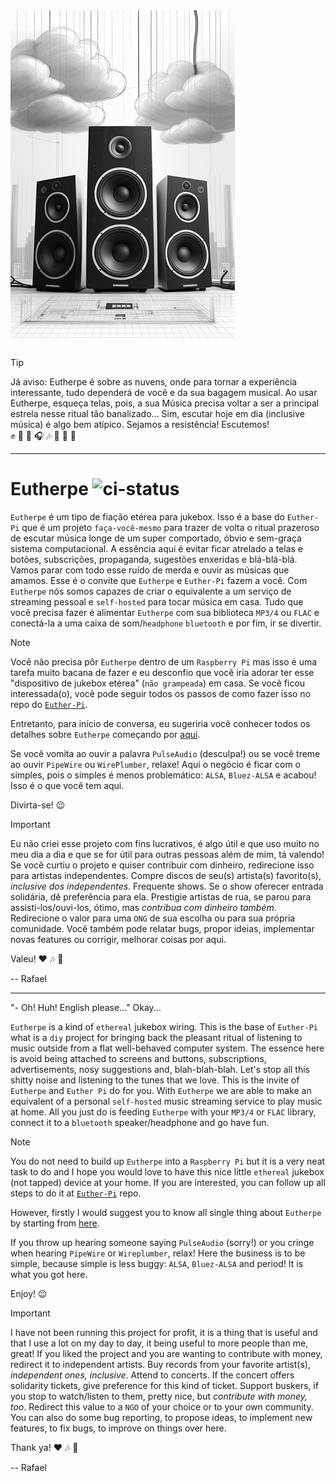 <img src="doc/figures/readme-glyph.png">

>[!TIP]
>Já aviso: Eutherpe é sobre as nuvens, onde para tornar a experiência interessante,
>tudo dependerá de você e da sua bagagem musical. Ao usar Eutherpe, esqueça telas, pois,
>a sua Música precisa voltar a ser a principal estrela nesse ritual tão banalizado...
>Sim, escutar hoje em dia (inclusive música) é algo bem atípico. Sejamos a resistência!
>Escutemos!<br>
>:fist_raised: :vulcan_salute: :metal: :headphones: :notes: :dancer: :guitar: :drum:

---

# Eutherpe ![ci-status](https://github.com/rafael-santiago/eutherpe/actions/workflows/forge-specs.yml/badge.svg)

`Eutherpe` é um tipo de fiação etérea para jukebox. Isso é a base do `Euther-Pi` que é um projeto `faça-você-mesmo` para
trazer de volta o ritual prazeroso de escutar música longe de um super comportado, óbvio e sem-graça sistema computacional.
A essência aqui é evitar ficar atrelado a telas e botões, subscrições, propaganda, sugestões enxeridas e blá-blá-blá. Vamos
parar com todo esse ruído de merda e ouvir as músicas que amamos. Esse é o convite que `Eutherpe` e `Euther-Pi` fazem
a você. Com `Eutherpe` nós somos capazes de criar o equivalente a um serviço de streaming pessoal e `self-hosted` para tocar
música em casa. Tudo que você precisa fazer é alimentar `Eutherpe` com sua biblioteca `MP3/4` ou `FLAC` e conectá-la a uma caixa de
som/`headphone` `bluetooth` e por fim, ir se divertir.

> [!NOTE]
> Você não precisa pôr `Eutherpe` dentro de um `Raspberry Pi` mas isso é uma tarefa muito bacana de fazer e eu desconfio que
> você iria adorar ter esse "dispositivo de jukebox etérea" (`não grampeada`) em casa. Se você ficou interessada(o), você pode
> seguir todos os passos de como fazer isso no repo do [`Euther-Pi`](https://github.com/rafael-santiago/euther-pi).
>
> Entretanto, para início de conversa, eu sugeriria você conhecer todos os detalhes sobre `Eutherpe` começando por [aqui](doc/MANUAL-PT.md).
>
> Se você vomita ao ouvir a palavra `PulseAudio` (desculpa!) ou se você treme ao ouvir `PipeWire` ou `WirePlumber`,
> relaxe! Aqui o negócio é ficar com o simples, pois o simples é menos problemático:
> `ALSA`, `Bluez-ALSA` e acabou! Isso é o que você tem aqui.

Divirta-se! :wink:

> [!IMPORTANT]
> Eu não criei esse projeto com fins lucrativos, é algo útil e que uso muito no meu dia a dia e
> que se for útil para outras pessoas além de mim, tá valendo! Se você curtiu o projeto e quiser
> contribuir com dinheiro, redirecione isso para artistas independentes. Compre discos de seu(s)
> artista(s) favorito(s), *inclusive dos independentes*. Frequente shows. Se o show oferecer entrada
> solidária, dê preferência para ela. Prestigie artistas de rua, se parou para assisti-los/ouvi-los,
> ótimo, mas *contribua com dinheiro também*. Redirecione o valor para uma `ONG` de sua escolha ou
> para sua própria comunidade. Você também pode relatar bugs, propor ideias, implementar novas
> features ou corrigir, melhorar coisas por aqui.
>
> Valeu! :heart: :notes: :metal:

-- Rafael

---

"- Oh! Huh! English please..." Okay...

`Eutherpe` is a kind of `ethereal` jukebox wiring. This is the base of `Euther-Pi` what is a `diy` project for bringing back
the pleasant ritual of listening to music outside from a flat well-behaved computer system. The essence here is avoid being
attached to screens and buttons, subscriptions, advertisements, nosy suggestions and, blah-blah-blah. Let's stop all this shitty
noise and listening to the tunes that we love. This is the invite of `Eutherpe` and `Euther Pi`  do for you. With `Eutherpe` we are
able to make an equivalent of a personal `self-hosted` music streaming service to play music at home. All you just do is feeding
`Eutherpe` with your `MP3/4` or `FLAC` library, connect it to a `bluetooth` speaker/headphone and go have fun.

> [!NOTE]
> You do not need to build up `Eutherpe` into a `Raspberry Pi` but it is a very neat task to do and I hope you would love to have
> this nice little `ethereal` jukebox (not tapped) device at your home. If you are interested, you can follow up all steps to do it
> at [`Euther-Pi`](https://github.com/rafael-santiago/euther-pi) repo.
>
> However, firstly I would suggest you to know all single thing about `Eutherpe` by starting from [here](doc/MANUAL-EN.md).
>
> If you throw up hearing someone saying `PulseAudio` (sorry!) or you cringe when hearing `PipeWire` or `Wireplumber`,
> relax! Here the business is to be simple, because simple is less buggy: `ALSA`, `Bluez-ALSA` and period! It is what you got here.

Enjoy! :wink:

> [!IMPORTANT]
> I have not been running this project for profit, it is a thing that is useful and that I use
> a lot on my day to day, it being useful to more people than me, great! If you liked the project
> and you are wanting to contribute with money, redirect it to independent artists. Buy records
> from your favorite artist(s), *independent ones, inclusive*. Attend to concerts. If the concert
> offers solidarity tickets, give preference for this kind of ticket. Support buskers, if you stop
> to watch/listen to them, pretty nice, but *contribute with money, too*. Redirect this value to
> a `NGO` of your choice or to your own community. You can also do some bug reporting, to propose
> ideas, to implement new features, to fix bugs, to improve on things over here.
>
> Thank ya! :heart: :notes: :metal:

-- Rafael
